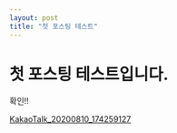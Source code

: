 ```yaml
---
layout: post
title: "첫 포스팅 테스트"
---
```


# 첫 포스팅 테스트입니다.
확인!!



[KakaoTalk_20200810_174259127](../images/2022-07-29-first/KakaoTalk_20200810_174259127.png)
